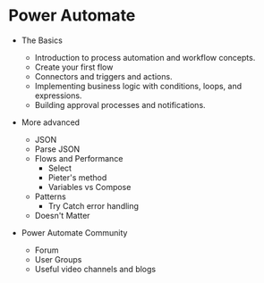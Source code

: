 # Power Automate 

- The Basics
   - Introduction to process automation and workflow concepts.
   - Create your first flow
   - Connectors and triggers and actions.
   - Implementing business logic with conditions, loops, and expressions.
   - Building approval processes and notifications.
 
- More advanced
   - JSON
   - Parse JSON
   - Flows and Performance
      -    Select
      -    Pieter's method
      -    Variables vs Compose
   - Patterns
      -    Try Catch error handling
   - Doesn't Matter
 
- Power Automate Community
   -    Forum
   -    User Groups
   -    Useful video channels and blogs



     
     
